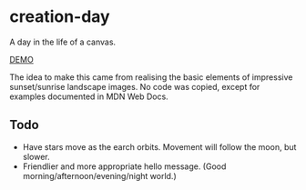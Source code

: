 # creation-day

A day in the life of a canvas.

[DEMO](https://gwest7.github.io/creation-day/)

The idea to make this came from realising the basic elements of impressive sunset/sunrise landscape images. No code was copied, except for examples documented in MDN Web Docs.

## Todo
* Have stars move as the earch orbits. Movement will follow the moon, but slower.
* Friendlier and more appropriate hello message. (Good morning/afternoon/evening/night world.)

